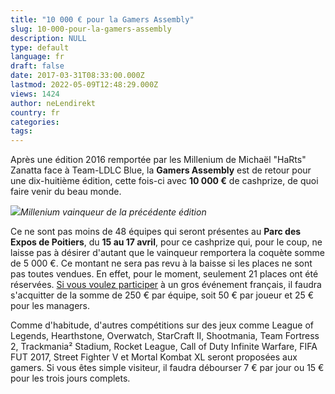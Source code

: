 ```yaml
---
title: "10 000 € pour la Gamers Assembly"
slug: 10-000-pour-la-gamers-assembly
description: NULL
type: default
language: fr
draft: false
date: 2017-03-31T08:33:00.000Z
lastmod: 2022-05-09T12:48:29.000Z
views: 1424
author: neLendirekt
country: fr
categories:
tags:
---
```

Après une édition 2016 remportée par les Millenium de Michaël "HaRts" Zanatta face à Team-LDLC Blue, la **Gamers Assembly** est de retour pour une dix-huitième édition, cette fois-ci avec **10 000 €** de cashprize, de quoi faire venir du beau monde.

![](/storage/images/58dcf426d9d3d_millenium-ga2016jpg.jpg)_Millenium vainqueur de la précédente édition_

Ce ne sont pas moins de 48 équipes qui seront présentes au **Parc des Expos de Poitiers**, du **15 au 17 avril**, pour ce cashprize qui, pour le coup, ne laisse pas à désirer d'autant que le vainqueur remportera la coquète somme de 5 000 €. Ce montant ne sera pas revu à la baisse si les places ne sont pas toutes vendues. En effet, pour le moment, seulement 21 places ont été réservées. [Si vous voulez participer](https://www.gamers-assembly.net/ticket) à un gros événement français, il faudra s'acquitter de la somme de 250 € par équipe, soit 50 € par joueur et 25 € pour les managers.

Comme d'habitude, d'autres compétitions sur des jeux comme League of Legends, Hearthstone, Overwatch, StarCraft II, Shootmania, Team Fortress 2, Trackmania² Stadium, Rocket League, Call of Duty Infinite Warfare, FIFA FUT 2017, Street Fighter V et Mortal Kombat XL seront proposées aux gamers. Si vous êtes simple visiteur, il faudra débourser 7 € par jour ou 15 € pour les trois jours complets.
